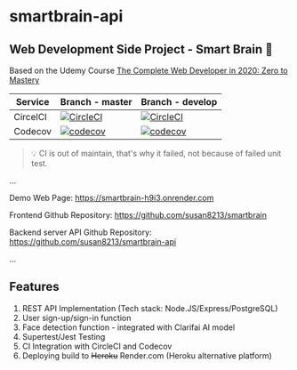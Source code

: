 # smartbrain-api

Web Development Side Project - Smart Brain 🧠
-
Based on the Udemy Course [The Complete Web Developer in 2020: Zero to Mastery](https://www.udemy.com/course/the-complete-web-developer-zero-to-mastery/)


|Service|Branch - master|Branch - develop|
|---|---|---|
|CircelCI|[![CircleCI](https://circleci.com/gh/susan8213/smartbrain-api/tree/master.svg?style=svg)](https://circleci.com/gh/susan8213/smartbrain-api/tree/master)|[![CircleCI](https://circleci.com/gh/susan8213/smartbrain-api/tree/master.svg?style=svg)](https://circleci.com/gh/susan8213/smartbrain-api/tree/master)
|Codecov|[![codecov](https://codecov.io/github/susan8213/smartbrain-api/coverage.svg?branch=master)](https://codecov.io/gh/susan8213/smartbrain-api)|[![codecov](https://codecov.io/github/susan8213/smartbrain-api/coverage.svg?branch=develop)](https://codecov.io/gh/susan8213/smartbrain-api)

> 💡 CI is out of maintain, that's why it failed, not because of failed unit test.

...

Demo Web Page: https://smartbrain-h9i3.onrender.com

Frontend Github Repository: https://github.com/susan8213/smartbrain

Backend server API Github Repository: https://github.com/susan8213/smartbrain-api

...

## Features

1. REST API Implementation (Tech stack: Node.JS/Express/PostgreSQL)
2. User sign-up/sign-in function
3. Face detection function - integrated with Clarifai AI model
4. Supertest/Jest Testing
5. CI Integration with CircleCI and Codecov
6. Deploying build to ~~Heroku~~ Render.com (Heroku alternative platform)


